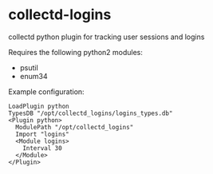 # collectd-logins
collectd python plugin for tracking user sessions and logins

Requires the following python2 modules: 
 - psutil
 - enum34

Example configuration:
```
LoadPlugin python
TypesDB "/opt/collectd_logins/logins_types.db"
<Plugin python>
  ModulePath "/opt/collectd_logins"
  Import "logins"
  <Module logins>
    Interval 30
  </Module>
</Plugin>
```
